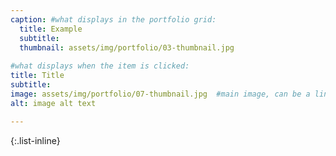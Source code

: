 ```yaml
---
caption: #what displays in the portfolio grid:
  title: Example
  subtitle:
  thumbnail: assets/img/portfolio/03-thumbnail.jpg
  
#what displays when the item is clicked:
title: Title
subtitle:
image: assets/img/portfolio/07-thumbnail.jpg  #main image, can be a link or a file in assets/img/portfolio
alt: image alt text

---
```





{:.list-inline} 
